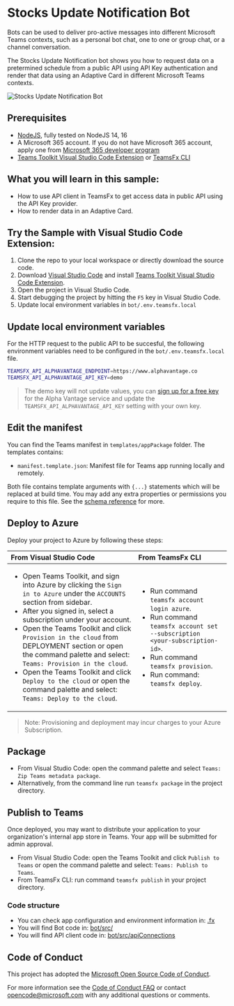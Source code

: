 # Stocks Update Notification Bot

Bots can be used to deliver pro-active messages into different Microsoft Teams contexts, such as a personal bot chat, one to one or group chat, or a channel conversation.

The Stocks Update Notification bot shows you how to request data on a pretermined schedule from a public API using API Key authentication and render that data using an Adaptive Card in different Microsoft Teams contexts.

![Stocks Update Notification Bot](images/app.gif)
## Prerequisites

- [NodeJS](https://nodejs.org/en/), fully tested on NodeJS 14, 16
- A Microsoft 365 account. If you do not have Microsoft 365 account, apply one from [Microsoft 365 developer program](https://developer.microsoft.com/en-us/microsoft-365/dev-program)
- [Teams Toolkit Visual Studio Code Extension](https://aka.ms/teams-toolkit) or [TeamsFx CLI](https://aka.ms/teamsfx-cli)

## What you will learn in this sample:

- How to use API client in TeamsFx to get access data in public API using the API Key provider.
- How to render data in an Adaptive Card.

## Try the Sample with Visual Studio Code Extension:

1. Clone the repo to your local workspace or directly download the source code.
1. Download [Visual Studio Code](https://code.visualstudio.com) and install [Teams Toolkit Visual Studio Code Extension](https://aka.ms/teams-toolkit).
1. Open the project in Visual Studio Code.
1. Start debugging the project by hitting the `F5` key in Visual Studio Code.
1. Update local environment variables in `bot/.env.teamsfx.local`

## Update local environment variables

For the HTTP request to the public API to be succesful, the following environment variables need to be configured in the `bot/.env.teamsfx.local` file.

```sh
TEAMSFX_API_ALPHAVANTAGE_ENDPOINT=https://www.alphavantage.co
TEAMSFX_API_ALPHAVANTAGE_API_KEY=demo
```

> The demo key will not update values, you can [sign up for a free key](https://www.alphavantage.co/support/#api-key) for the Alpha Vantage service and update the `TEAMSFX_API_ALPHAVANTAGE_API_KEY` setting with your own key.

## Edit the manifest

You can find the Teams manifest in `templates/appPackage` folder. The templates contains:
* `manifest.template.json`: Manifest file for Teams app running locally and remotely.

Both file contains template arguments with `{...}` statements which will be replaced at build time. You may add any extra properties or permissions you require to this file. See the [schema reference](https://docs.microsoft.com/en-us/microsoftteams/platform/resources/schema/manifest-schema) for more.

## Deploy to Azure

Deploy your project to Azure by following these steps:

| From Visual Studio Code                                                                                                                                                                                                                                                                                                                                                  | From TeamsFx CLI                                                                                                                                                                                                                    |
| :----------------------------------------------------------------------------------------------------------------------------------------------------------------------------------------------------------------------------------------------------------------------------------------------------------------------------------------------------------------------- | :---------------------------------------------------------------------------------------------------------------------------------------------------------------------------------------------------------------------------------- |
| <ul><li>Open Teams Toolkit, and sign into Azure by clicking the `Sign in to Azure` under the `ACCOUNTS` section from sidebar.</li> <li>After you signed in, select a subscription under your account.</li><li>Open the Teams Toolkit and click `Provision in the cloud` from DEPLOYMENT section or open the command palette and select: `Teams: Provision in the cloud`.</li><li>Open the Teams Toolkit and click `Deploy to the cloud` or open the command palette and select: `Teams: Deploy to the cloud`.</li></ul> | <ul> <li>Run command `teamsfx account login azure`.</li> <li>Run command `teamsfx account set --subscription <your-subscription-id>`.</li> <li> Run command `teamsfx provision`.</li> <li>Run command: `teamsfx deploy`. </li></ul> |

> Note: Provisioning and deployment may incur charges to your Azure Subscription.

## Package

- From Visual Studio Code: open the command palette and select `Teams: Zip Teams metadata package`.
- Alternatively, from the command line run `teamsfx package` in the project directory.

## Publish to Teams

Once deployed, you may want to distribute your application to your organization's internal app store in Teams. Your app will be submitted for admin approval.

- From Visual Studio Code: open the Teams Toolkit and click `Publish to Teams` or open the command palette and select: `Teams: Publish to Teams`.
- From TeamsFx CLI: run command `teamsfx publish` in your project directory.

### Code structure

- You can check app configuration and environment information in: [.fx](.fx)
- You will find Bot code in: [bot/src/](bot/src)
- You will find API client code in: [bot/src/apiConnections](bot/src/apiConnections)

## Code of Conduct

This project has adopted the [Microsoft Open Source Code of Conduct](https://opensource.microsoft.com/codeofconduct/).

For more information see the [Code of Conduct FAQ](https://opensource.microsoft.com/codeofconduct/faq/) or
contact [opencode@microsoft.com](mailto:opencode@microsoft.com) with any additional questions or comments.
